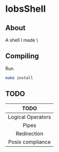 # lobsShell
## About
A shell I made \
## Compiling
Run 
```sh
make install
```
## TODO
| TODO |
| :---: |
| Logical Operators |
| Pipes |
| Redirection |
| Posix compliance |
